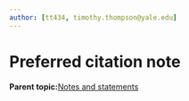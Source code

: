 ```yaml
---
author: [tt434, timothy.thompson@yale.edu]
---
```


# Preferred citation note

**Parent topic:**[Notes and statements](../../concepts/notes_and_statements.md)


